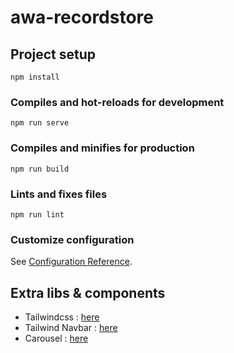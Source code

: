 # awa-recordstore

## Project setup
```
npm install
```

### Compiles and hot-reloads for development
```
npm run serve
```

### Compiles and minifies for production
```
npm run build
```

### Lints and fixes files
```
npm run lint
```

### Customize configuration
See [Configuration Reference](https://cli.vuejs.org/config/).

## Extra libs & components
- Tailwindcss : [here](https://tailwindcss.com/)
- Tailwind Navbar : [here](https://tailwindui.com/components/application-ui/navigation/navbars)
- Carousel : [here](https://splidejs.com/)

